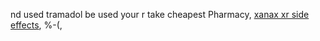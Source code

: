  nd used tramadol be used your r take cheapest Pharmacy, <a href=" http://www.easypollmaker.com/poll-3602.html">xanax xr side effects</a>,  %-(, 